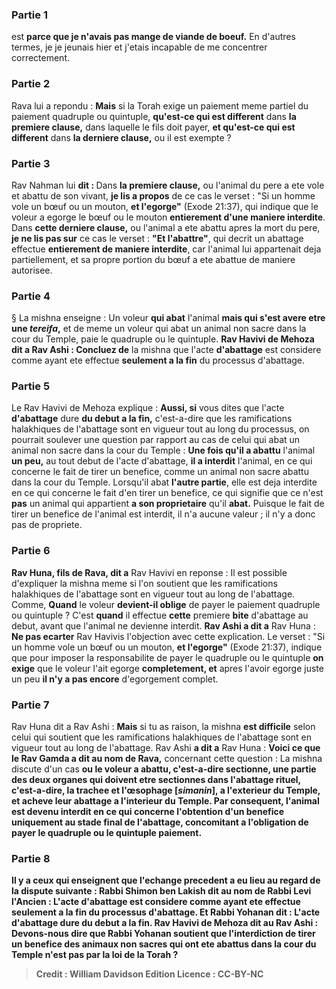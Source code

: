 
### Partie 1
est <b>parce que je n'avais pas mange de viande de boeuf.</b> En d'autres termes, je je jeunais hier et j'etais incapable de me concentrer correctement.

### Partie 2
Rava lui a repondu : <b>Mais</b> si la Torah exige un paiement meme partiel du paiement quadruple ou quintuple, <b>qu'est-ce qui est different</b> dans <b>la premiere clause,</b> dans laquelle le fils doit payer, <b>et qu'est-ce qui est different</b> dans <b>la derniere clause,</b> ou il est exempte ?

### Partie 3
Rav Nahman lui <b>dit : </b> Dans <b>la premiere clause,</b> ou l'animal du pere a ete vole et abattu de son vivant, <b>je lis a propos</b> de ce cas le verset : "Si un homme vole un bœuf ou un mouton, <b>et l'egorge"</b> (Exode 21:37), qui indique que le voleur a egorge le bœuf ou le mouton <b>entierement d'une maniere interdite</b>. Dans <b>cette derniere clause,</b> ou l'animal a ete abattu apres la mort du pere, <b>je ne lis pas sur</b> ce cas le verset : <b>"Et l'abattre"</b>, qui decrit un abattage effectue <b>entierement de maniere interdite</b>, car l'animal lui appartenait deja partiellement, et sa propre portion du bœuf a ete abattue de maniere autorisee.

### Partie 4
§ La mishna enseigne : Un voleur <b>qui abat</b> l'animal <b>mais qui s'est avere etre une <i>tereifa</i>,</b> et de meme un voleur qui abat un animal non sacre dans la cour du Temple, paie le quadruple ou le quintuple. <b>Rav Havivi de Mehoza dit a Rav Ashi : Concluez de</b> la mishna que l'acte <b>d'abattage</b> est considere comme ayant ete effectue <b>seulement a la fin</b> du processus d'abattage.

### Partie 5
Le Rav Havivi de Mehoza explique : <b>Aussi, si</b> vous dites que l'acte <b>d'abattage</b> dure <b>du debut a la fin,</b> c'est-a-dire que les ramifications halakhiques de l'abattage sont en vigueur tout au long du processus, on pourrait soulever une question par rapport au cas de celui qui abat un animal non sacre dans la cour du Temple : <b>Une fois qu'il a abattu</b> l'animal <b>un peu,</b> au tout debut de l'acte d'abattage, <b>il a interdit</b> l'animal, en ce qui concerne le fait de tirer un benefice, comme un animal non sacre abattu dans la cour du Temple. Lorsqu'il abat <b>l'autre partie</b>, elle est deja interdite en ce qui concerne le fait d'en tirer un benefice, ce qui signifie que ce n'est <b>pas</b> un animal qui appartient <b>a son proprietaire</b> qu'il <b>abat.</b> Puisque le fait de tirer un benefice de l'animal est interdit, il n'a aucune valeur ; il n'y a donc pas de propriete.

### Partie 6
<b>Rav Huna, fils de Rava, dit a</b> Rav Havivi en reponse : Il est possible d'expliquer la mishna meme si l'on soutient que les ramifications halakhiques de l'abattage sont en vigueur tout au long de l'abattage. Comme, <b>Quand</b> le voleur <b>devient-il oblige</b> de payer le paiement quadruple ou quintuple ? C'est <b>quand</b> il effectue <b>cette</b> premiere <b>bite</b> d'abattage au debut, avant que l'animal ne devienne interdit. <b>Rav Ashi a dit a</b> Rav Huna : <b>Ne pas ecarter</b> Rav Havivis l'objection avec cette explication. Le verset : "Si un homme vole un bœuf ou un mouton, <b>et l'egorge"</b> (Exode 21:37), indique que pour imposer la responsabilite de payer le quadruple ou le quintuple <b>on exige</b> que le voleur l'ait egorge <b>completement, et</b> apres l'avoir egorge juste un peu <b>il n'y a pas encore</b> d'egorgement complet.

### Partie 7
Rav Huna dit a Rav Ashi : <b>Mais</b> si tu as raison, la mishna <b>est difficile</b> selon celui qui soutient que les ramifications halakhiques de l'abattage sont en vigueur tout au long de l'abattage. Rav Ashi <b>a dit a</b> Rav Huna : <b>Voici ce que le Rav Gamda a dit au nom de Rava,</b> concernant cette question : La mishna discute d'un cas <b>ou le voleur a <b>abattu,</b> c'est-a-dire sectionne, <b>une partie</b> des <b>deux organes qui doivent etre sectionnes dans l'abattage rituel,</b> c'est-a-dire, la trachee et l'œsophage <b>[<i>simanin</i>], a l'exterieur</b> du Temple, et <b>acheve</b> leur abattage <b>a l'interieur</b> du Temple. Par consequent, l'animal est devenu interdit en ce qui concerne l'obtention d'un benefice uniquement au stade final de l'abattage, concomitant a l'obligation de payer le quadruple ou le quintuple paiement.

### Partie 8
<b>Il y a</b> ceux <b>qui enseignent</b> que l'echange precedent a eu lieu <b>au regard</b> de la dispute suivante : <b>Rabbi Shimon</b> ben Lakish <b>dit au nom de Rabbi Levi l'Ancien :</b> L'acte d'abattage est considere comme ayant ete <b>effectue seulement a la fin</b> du processus d'abattage. <b>Et Rabbi Yohanan dit :</b> L'acte <b>d'abattage dure du debut a la fin. Rav Havivi de Mehoza dit au Rav Ashi : Devons-nous dire que Rabbi Yohanan soutient</b> que l'interdiction de tirer un benefice des animaux <b>non sacres</b> <b>qui ont ete abattus dans la cour du Temple n'est pas par la loi de la Torah ?</b>

>Credit : William Davidson Edition
>Licence : CC-BY-NC